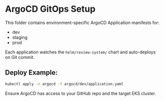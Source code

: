 # ArgoCD GitOps Setup

This folder contains environment-specific ArgoCD Application manifests for:

- dev
- staging
- prod

Each application watches the `helm/review-system/` chart and auto-deploys on Git commit.

## Deploy Example:

```bash
kubectl apply -n argocd -f argocd/dev/application.yaml
```

Ensure ArgoCD has access to your GitHub repo and the target EKS cluster.
